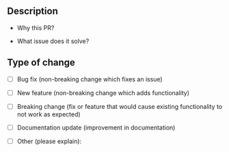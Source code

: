 ## Description

- Why this PR?

- What issue does it solve?

## Type of change

- [ ] Bug fix (non-breaking change which fixes an issue)

- [ ] New feature (non-breaking change which adds functionality)

- [ ] Breaking change (fix or feature that would cause existing functionality to not work as expected)

- [ ] Documentation update (improvement in documentation)

- [ ] Other (please explain):

